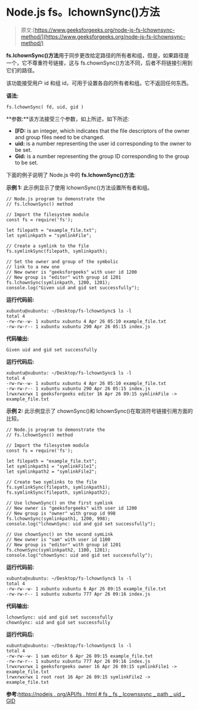 # Node.js fs。lchownSync()方法

> 原文:[https://www.geeksforgeeks.org/node-js-fs-lchownsync-method/](https://www.geeksforgeeks.org/node-js-fs-lchownsync-method/)

**fs.lchownSync()方法**用于同步更改给定路径的所有者和组，但是，如果路径是一个，它不尊重符号链接，这与 fs.chownSync()方法不同，后者不将链接引用到它们的路径。

该功能接受用户 id 和组 id，可用于设置各自的所有者和组。它不返回任何东西。

**语法:**

```
fs.lchownSync( fd, uid, gid )
```

**参数:**该方法接受三个参数，如上所述，如下所述:

*   **[FD:** is an integer, which indicates that the file descriptors of the owner and group files need to be changed.
*   **uid:** is a number representing the user id corresponding to the owner to be set.
*   **Gid:** is a number representing the group ID corresponding to the group to be set.

下面的例子说明了 Node.js 中的 **fs.lchownSync()方法**:

**示例 1:** 此示例显示了使用 lchownSync()方法设置所有者和组。

```
// Node.js program to demonstrate the
// fs.lchownSync() method

// Import the filesystem module
const fs = require('fs');

let filepath = "example_file.txt";
let symlinkpath = "symlinkFile";

// Create a symlink to the file
fs.symlinkSync(filepath, symlinkpath);

// Set the owner and group of the symbolic
// link to a new one
// New owner is "geeksforgeeks" with user id 1200
// New group is "editor" with group id 1201
fs.lchownSync(symlinkpath, 1200, 1201);
console.log("Given uid and gid set successfully");
```

**运行代码前:**

```
xubuntu@xubuntu: ~/Desktop/fs-lchownSync$ ls -l
total 4
-rw-rw--w- 1 xubuntu xubuntu 4 Apr 26 05:10 example_file.txt
-rw-rw-r-- 1 xubuntu xubuntu 290 Apr 26 05:15 index.js

```

**代码输出:**

```
Given uid and gid set successfully

```

**运行代码后:**

```
xubuntu@xubuntu: ~/Desktop/fs-lchownSync$ ls -l
total 4
-rw-rw--w- 1 xubuntu xubuntu 4 Apr 26 05:10 example_file.txt
-rw-rw-r-- 1 xubuntu xubuntu 290 Apr 26 05:15 index.js
lrwxrwxrwx 1 geeksforgeeks editor 16 Apr 26 09:15 symlinkFile -> example_file.txt

```

**示例 2:** 此示例显示了 chownSync()和 lchownSync()在取消符号链接引用方面的比较。

```
// Node.js program to demonstrate the
// fs.lchownSync() method

// Import the filesystem module
const fs = require('fs');

let filepath = "example_file.txt";
let symlinkpath1 = "symlinkFile1";
let symlinkpath2 = "symlinkFile2";

// Create two symlinks to the file
fs.symlinkSync(filepath, symlinkpath1);
fs.symlinkSync(filepath, symlinkpath2);

// Use lchownSync() on the first symlink
// New owner is "geeksforgeeks" with user id 1200
// New group is "owner" with group id 998
fs.lchownSync(symlinkpath1, 1200, 998);
console.log("lchownSync: uid and gid set successfully");

// Use chownSync() on the second symLink
// New owner is "sam" with user id 1100
// New group is "editor" with group id 1201
fs.chownSync(symlinkpath2, 1100, 1201);
console.log("chownSync: uid and gid set successfully");
```

**运行代码前:**

```
xubuntu@xubuntu: ~/Desktop/fs-lchownSync$ ls -l
total 4
-rw-rw--w- 1 xubuntu xubuntu 6 Apr 26 09:15 example_file.txt
-rw-rw-r-- 1 xubuntu xubuntu 777 Apr 26 09:16 index.js

```

**代码输出:**

```
lchownSync: uid and gid set successfully
chownSync: uid and gid set successfully

```

**运行代码后:**

```
xubuntu@xubuntu: ~/Desktop/fs-lchownSync$ ls -l
total 4
-rw-rw--w- 1 sam editor 6 Apr 26 09:15 example_file.txt
-rw-rw-r-- 1 xubuntu xubuntu 777 Apr 26 09:16 index.js
lrwxrwxrwx 1 geeksforgeeks owner 16 Apr 26 09:15 symlinkFile1 -> example_file.txt
lrwxrwxrwx 1 root root 16 Apr 26 09:15 symlinkFile2 -> example_file.txt

```

**参考:**[https://nodejs . org/API/fs . html # fs _ fs _ lcownssync _ path _ uid _ GID](https://nodejs.org/api/fs.html#fs_fs_lchownsync_path_uid_gid)